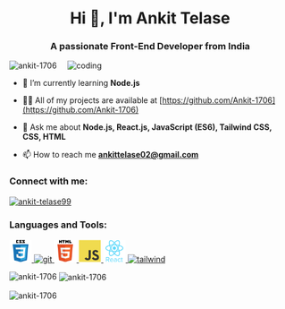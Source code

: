 <h1 align="center">Hi 👋, I'm Ankit Telase</h1>
<h3 align="center">A passionate Front-End Developer from India</h3>

<img align="right" alt="coding" width="400" src="https://i.pinimg.com/originals/54/e3/7d/54e37d8074ebcde1d96c77d7b2a7f310.gif">

<p align="left"> <img src="https://komarev.com/ghpvc/?username=ankit-1706&label=Profile%20views&color=0e75b6&style=flat" alt="ankit-1706" /> </p>

- 🌱 I’m currently learning **Node.js**

- 👨‍💻 All of my projects are available at [https://github.com/Ankit-1706](https://github.com/Ankit-1706)

- 💬 Ask me about **Node.js, React.js, JavaScript (ES6), Tailwind CSS, CSS, HTML**

- 📫 How to reach me **ankittelase02@gmail.com**

<h3 align="left">Connect with me:</h3>
<p align="left">
<a href="https://www.linkedin.com/in/ankit-telase99/" target="blank"><img align="center" src="https://raw.githubusercontent.com/rahuldkjain/github-profile-readme-generator/master/src/images/icons/Social/linked-in-alt.svg" alt="ankit-telase99" height="30" width="40" /></a>
</p>

<h3 align="left">Languages and Tools:</h3>
<p align="left"> <a href="https://www.w3schools.com/css/" target="_blank" rel="noreferrer"> <img src="https://raw.githubusercontent.com/devicons/devicon/master/icons/css3/css3-original-wordmark.svg" alt="css3" width="40" height="40"/> </a> <a href="https://git-scm.com/" target="_blank" rel="noreferrer"> <img src="https://www.vectorlogo.zone/logos/git-scm/git-scm-icon.svg" alt="git" width="40" height="40"/> </a> <a href="https://www.w3.org/html/" target="_blank" rel="noreferrer"> <img src="https://raw.githubusercontent.com/devicons/devicon/master/icons/html5/html5-original-wordmark.svg" alt="html5" width="40" height="40"/> </a> <a href="https://developer.mozilla.org/en-US/docs/Web/JavaScript" target="_blank" rel="noreferrer"> <img src="https://raw.githubusercontent.com/devicons/devicon/master/icons/javascript/javascript-original.svg" alt="javascript" width="40" height="40"/> </a> <a href="https://reactjs.org/" target="_blank" rel="noreferrer"> <img src="https://raw.githubusercontent.com/devicons/devicon/master/icons/react/react-original-wordmark.svg" alt="react" width="40" height="40"/> </a> <a href="https://tailwindcss.com/" target="_blank" rel="noreferrer"> <img src="https://www.vectorlogo.zone/logos/tailwindcss/tailwindcss-icon.svg" alt="tailwind" width="40" height="40"/> </a> </p>

<p><img align="left" src="https://github-readme-stats.vercel.app/api/top-langs?username=ankit-1706&show_icons=true&locale=en&layout=compact" alt="ankit-1706" /></p>

<p>&nbsp;<img align="center" src="https://github-readme-stats.vercel.app/api?username=ankit-1706&show_icons=true&locale=en" alt="ankit-1706" /></p>

<p><img align="center" src="https://github-readme-streak-stats.herokuapp.com/?user=ankit-1706&" alt="ankit-1706" /></p>
